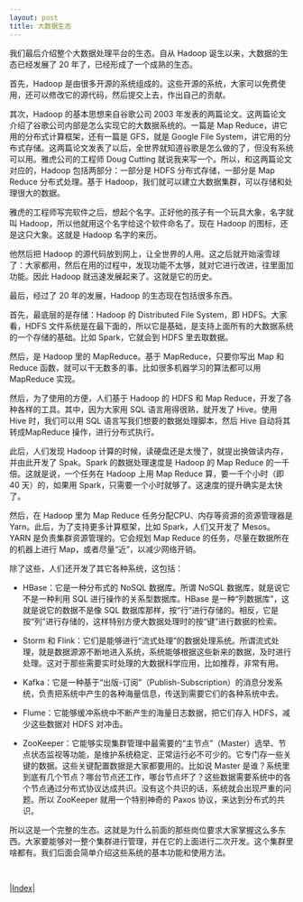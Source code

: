 ```yaml
---
layout: post
title: 大数据生态
---
```


我们最后介绍整个大数据处理平台的生态。自从 Hadoop 诞生以来，大数据的生态已经发展了 20 年了，已经形成了一个成熟的生态。

首先，Hadoop 是由很多开源的系统组成的。这些开源的系统，大家可以免费使用，还可以修改它的源代码，然后提交上去，作出自己的贡献。

其次，Hadoop 的基本思想来自谷歌公司 2003 年发表的两篇论文。这两篇论文介绍了谷歌公司内部是怎么实现它的大数据系统的。一篇是 Map Reduce，讲它用的分布式计算框架，还有一篇是 GFS，就是 Google File System，讲它用的分布式存储。这两篇论文发表了以后，全世界就知道谷歌是怎么做的了，但没有系统可以用。雅虎公司的工程师 Doug Cutting 就说我来写一个。所以，和这两篇论文对应的，Hadoop 包括两部分：一部分是 HDFS 分布式存储，一部分是 Map Reduce 分布式处理。基于 Hadoop，我们就可以建立大数据集群，可以存储和处理很大的数据。

雅虎的工程师写完软件之后，想起个名字。正好他的孩子有一个玩具大象，名字就叫 Hadoop，所以他就用这个名字给这个软件命名了。现在 Hadoop 的图标，还是这只大象。这就是 Hadoop 名字的来历。

他然后把 Hadoop 的源代码放到网上，让全世界的人用。这之后就开始滚雪球了：大家都用，然后在用的过程中，发现功能不太够，就对它进行改进，往里面加功能。因此 Hadoop 就迅速发展起来了。这就是它的历史。

最后，经过了 20 年的发展，Hadoop 的生态现在包括很多东西。

首先，最底层的是存储：Hadoop 的 Distributed File System，即 HDFS。大家看，HDFS 文件系统是在最下面的，所以它是基础，是支持上面所有的大数据系统的一个存储的基础。比如 Spark，它就会到 HDFS 里去取数据。

然后，是 Hadoop 里的 MapReduce。基于 MapReduce，只要你写出 Map 和 Reduce 函数，就可以干无数多的事。比如很多机器学习的算法都可以用 MapReduce 实现。

然后，为了使用的方便，人们基于 Hadoop 的 HDFS 和 Map Reduce，开发了各种各样的工具。其中，因为大家用 SQL 语言用得很熟，就开发了 Hive。使用 Hive 时，我们可以用 SQL 语言写我们想要的数据处理脚本，然后 Hive 自动将其转成MapReduce 操作，进行分布式执行。

此后，人们发现 Hadoop 计算的时候，读硬盘还是太慢了，就提出换做读内存，并由此开发了 Spak。Spark 的数据处理速度是 Hadoop 的 Map Reduce 的一千倍。这就是说，一个任务在 Hadoop 上用 Map Reduce 算，要一千个小时（即 40 天）的，如果用 Spark，只需要一个小时就够了。这速度的提升确实是太快了。

然后，在 Hadoop 里为 Map Reduce 任务分配CPU、内存等资源的资源管理器是 Yarn。此后，为了支持更多计算框架，比如 Spark，人们又开发了 Mesos。
YARN 是负责集群资源管理的。它会规划 Map Reduce 的任务，尽量在数据所在的机器上进行 Map，或者尽量“近”，以减少网络开销。

除了这些，人们还开发了其它各种系统，这包括：

- HBase：它是一种分布式的 NoSQL 数据库。所谓 NoSQL 数据库，就是说它不是一种利用 SQL 进行操作的关系型数据库。HBase 是一种“列数据库”，这就是说它的数据不是像 SQL 数据库那样，按“行”进行存储的。相反，它是按“列”进行存储的，这样特别方便大数据处理时的按“键”进行数据的检索。

- Storm 和 Flink：它们是能够进行“流式处理”的数据处理系统。所谓流式处理，就是数据源源不断地进入系统，系统能够根据这些新来的数据，及时进行处理。这对于那些需要实时处理的大数据科学应用，比如推荐，非常有用。

- Kafka：它是一种基于“出版-订阅”（Publish-Subscription）的消息分发系统，负责把系统中产生的各种海量信息，传送到需要它们的各种系统中去。

- Flume：它能够缓冲系统中不断产生的海量日志数据，把它们存入 HDFS，减少这些数据对 HDFS 对冲击。

- ZooKeeper：它能够实现集群管理中最需要的“主节点”（Master）选举、节点状态监视等功能，是维护系统稳定、正常运行必不可少的。它专门存一些关键的数据。这些关键配置数据是大家都要用的。比如说 Master 是谁？系统里到底有几个节点？哪台节点还工作，哪台节点坏了？这些数据需要系统中的各个节点通过分布式协议达成共识。没有这个共识的话，系统就会出现严重的问题。所以 ZooKeeper 就用一个特别神奇的 Paxos 协议，来达到分布式的共识。

所以这是一个完整的生态。这就是为什么前面的那些岗位要求大家掌握这么多东西。大家要能够对一整个集群进行管理，并在它的上面进行二次开发。这个集群里啥都有。我们后面会简单介绍这些系统的基本功能和使用方法。

<br/>

|[Index](../)|
